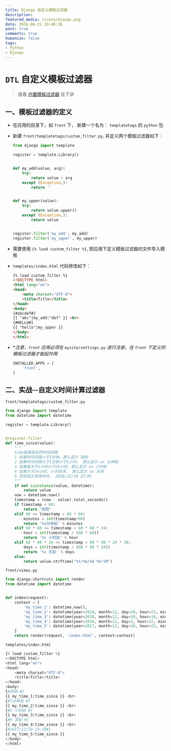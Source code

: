 ```yaml
---
title: Django 自定义模板过滤器
description: 
featured_media: /icons/django.png
date: 2018-06-21 19:40:28
post: true
comments: true
humanize: false
tags:
- Python
- Django
---
```


# `DTL` 自定义模板过滤器
  > 接着 [内置模板过滤器](https://zhb333.github.io/readme-blog/Python/Django/templates_2.html '模板标签详解') 往下讲

## 一、模板过滤器的定义

* 在应用的目录下，如 `front` 下， 新建一个名为： `templatetags` 的 `python` 包

* 新建 `front/templatetags/custom_filter.py`, 并定义两个模板过滤器如下： 

  ```py
  from django import template

  register = template.Library()


  def my_add(value, arg):
      try:
          return value + arg
      except (Exception,):
          return ''


  def my_upper(value):
      try:
          return value.upper()
      except (Exception,):
          return value


  register.filter('my_add', my_add)
  register.filter('my_upper', my_upper)
  ```

* 需要使用 `{% load custom_filter %}`, 把应用下定义模板过滤器的文件导入模板

* `templates/index.html` 代码修改如下：
  ```html
  {% load custom_filter %}
  <!DOCTYPE html>
  <html lang="en">
  <head>
      <meta charset="UTF-8">
      <title>Title</title>
  </head>
  <body>
  {#abcdef#}
  {{ "abc"|my_add:"def" }} <br>
  {#HELLO#}
  {{ "hello"|my_upper }}
  </body>
  </html>
  ```

* **注意，`front` 应用必须在 `mysite/settings.py` 进行注册，在 `front` 下定义的模板过滤器才能起作用*

  ```py
  INSTALLED_APPS = [
      'front',
  ]
  ```

## 二、实战--自定义时间计算过滤器

`front/templatetags/custom_filter.py`

```py
from django import template
from datetime import datetime

register = template.Library()


@register.filter
def time_since(value):
    """
    time距离现在的时间间隔
    1 如果时间间隔小于1分钟，那么显示 刚刚
    2 如果时间间隔大于1分钟小于1小时， 那么显示 xx 分钟前
    3 如果是大于1小时小于24小时，那么显示 xx 小时前
    4 如果大于24小时，小于30天， 那么显示 xx 天前
    5 否则显示具体时间， 2018/12/10 23:05
    """
    if not isinstance(value, datetime):
        return value
    now = datetime.now()
    timestamp = (now - value).total_seconds()
    if timestamp < 60:
        return '刚刚'
    elif 60 <= timestamp < 60 * 60:
        minutes = int(timestamp/60)
        return '%s分钟前' % minutes
    elif 60 * 60 <= timestamp < 60 * 60 * 24:
        hour = int(timestamp / (60 * 60))
        return '%s 小时前' % hour
    elif 60 * 60 * 24 <= timestamp < 60 * 60 * 24 * 30:
        days = int(timestamp / (60 * 60 * 24))
        return '%s 天前' % days
    else:
        return value.strftime("%Y/%m/%d %H:%M")
```


`front/views.py`

```py
from django.shortcuts import render
from datetime import datetime


def index(request):
    context = {
        'my_time_1': datetime.now(),
        'my_time_2': datetime(year=2018, month=12, day=10, hour=23, minute=18),
        'my_time_3': datetime(year=2018, month=12, day=10, hour=18, minute=18),
        'my_time_4': datetime(year=2018, month=12, day=1, hour=22, minute=18),
        'my_time_5': datetime(year=2017, month=12, day=10, hour=23, minute=18),
    }
    return render(request, 'index.html', context=context)
```

`templates/index.html`
```py
{% load custom_filter %}
<!DOCTYPE html>
<html lang="en">
<head>
    <meta charset="UTF-8">
    <title>Title</title>
</head>
<body>
{#刚刚 #}
{{ my_time_1|time_since }} <br>
{#7分钟前 #}
{{ my_time_2|time_since }} <br>
{#5 小时前 #}
{{ my_time_3|time_since }} <br>
{#9 天前 #}
{{ my_time_4|time_since }} <br>
{#2017/12/10 23:18#}
{{ my_time_5|time_since }}
</body>
</html>
```


